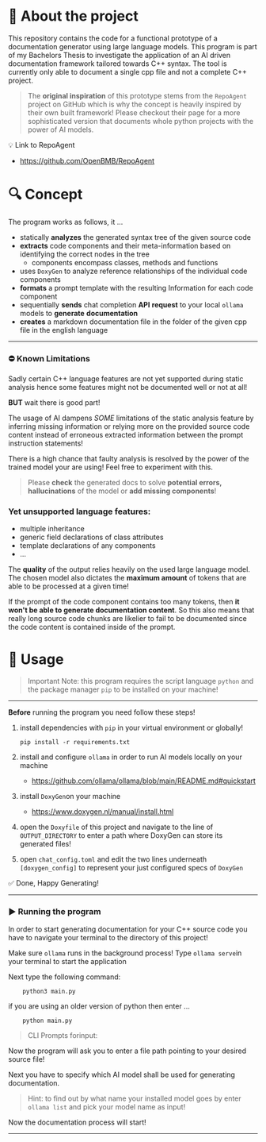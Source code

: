 # 📍 About the project
This repository contains the code for a functional prototype of a documentation generator using large language models. This program is part of my Bachelors Thesis to investigate the application of an AI driven documentation framework tailored towards C++ syntax. The tool is currently only able to document a single cpp file and not a complete C++ project. 

> The __original inspiration__ of this prototype stems from the `RepoAgent` project on GitHub which is why the concept is heavily inspired by their own built framework! Please checkout their page for a more sophisticated version that documents whole python projects with the power of AI models.

💡 Link to RepoAgent
* https://github.com/OpenBMB/RepoAgent

# 🔍 Concept

The program works as follows, it ...

* statically __analyzes__ the generated syntax tree of the given source code
* __extracts__ code components and their meta-information based on identifying the correct nodes in the tree
    + components encompass classes, methods and functions 
* uses `DoxyGen` to analyze reference relationships of the individual code components
* __formats__ a prompt template with the resulting Information for each code component
* sequentially __sends__ chat completion __API__ __request__ to your local `ollama` models to __generate__ __documentation__
* __creates__ a markdown documentation file in the folder of the given cpp file in the english language
***

###  ⛔️ Known Limitations

Sadly certain C++ language features are not yet supported during static analysis hence some features might not be documented well or not at all! 

__BUT__ wait there is good part! 

The usage of AI dampens _SOME_ limitations of the static analysis feature by inferring missing information or relying more on the provided source code content instead of erroneous extracted information between the prompt instruction statements! 

There is a high chance that faulty analysis is resolved by the power of the trained model your are using! Feel free to experiment with this.

> Please __check__ the generated docs to solve __potential errors, hallucinations__ of the model or __add missing components__! 

### Yet unsupported language features:
- multiple inheritance
- generic field declarations of class attributes
- template declarations of any components
- ...

The __quality__ of the output relies heavily on the used large language model. The chosen model also dictates the __maximum amount__ of tokens that are able to be processed at a given time! 

If the prompt of the code component contains too many tokens, then __it won't be able to generate documentation content__. So this also means that really long source code chunks are likelier to fail to be documented since the code content is contained inside of the prompt.

# 🔨 Usage

> Important Note: 
> this  program requires the script language `python` and the package manager `pip` to be installed on your machine!
***

__Before__ running the program you need follow these steps!


1.  install dependencies with `pip` in your virtual environment or globally!  

    ```
    pip install -r requirements.txt
    ```

2.  install and configure `ollama` in order to run AI models locally on your machine
    - https://github.com/ollama/ollama/blob/main/README.md#quickstart

3. install `DoxyGen`on your machine
    - https://www.doxygen.nl/manual/install.html

4. open the `Doxyfile` of this project and navigate to the line of `OUTPUT_DIRECTORY` to enter a path where DoxyGen can store its generated files!

5. open `chat_config.toml` and edit the two lines underneath `[doxygen_config]` to represent your just configured specs of `DoxyGen`

✅ Done, Happy Generating!
***

### ▶️ Running the program
In order to start generating documentation for your C++ source code you have to navigate your terminal to the directory of this project!

Make sure `ollama` runs in the background process!
Type `ollama serve`in your terminal to start the application

Next type the following command:
```
    python3 main.py
````
if you are using an older version of python then enter ...

```
    python main.py
````
> CLI Prompts forinput:

Now the program will ask you to enter a file path pointing to your desired source file!

Next you have to specify which AI model shall be used for generating documentation. 
> Hint: to find out by what name your installed model goes by enter `ollama list` and pick your model name as input!

Now the documentation process will start!
***
